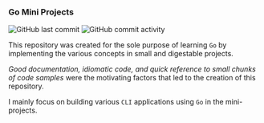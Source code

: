 ### Go Mini Projects

![GitHub last commit](https://img.shields.io/github/last-commit/rupamkerketta/go-mini-projects)
![GitHub commit activity](https://img.shields.io/github/commit-activity/m/rupamkerketta/go-mini-projects)

This repository was created for the sole purpose of learning `Go` by implementing the
various concepts in small and digestable projects.

_Good documentation, idiomatic code, and quick reference to small chunks of code samples_
were the motivating factors that led to the creation of this repository.

I mainly focus on building various `CLI` applications using `Go` in the mini-projects.
